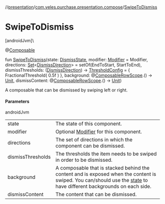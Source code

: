 //[presentation](../../index.md)/[com.veles.purchase.presentation.compose](index.md)/[SwipeToDismiss](-swipe-to-dismiss.md)

# SwipeToDismiss

[androidJvm]\

@[Composable](https://developer.android.com/reference/kotlin/androidx/compose/runtime/Composable.html)

fun [SwipeToDismiss](-swipe-to-dismiss.md)(state: [DismissState](-dismiss-state/index.md), modifier: [Modifier](https://developer.android.com/reference/kotlin/androidx/compose/ui/Modifier.html) = Modifier, directions: [Set](https://kotlinlang.org/api/latest/jvm/stdlib/kotlin.collections/-set/index.html)&lt;[DismissDirection](-dismiss-direction/index.md)&gt; = setOf(EndToStart, StartToEnd), dismissThresholds: ([DismissDirection](-dismiss-direction/index.md)) -&gt; [ThresholdConfig](-threshold-config/index.md) = {
        FractionalThreshold(
            0.5f
        )
    }, background: @[Composable](https://developer.android.com/reference/kotlin/androidx/compose/runtime/Composable.html)[RowScope](https://developer.android.com/reference/kotlin/androidx/compose/foundation/layout/RowScope.html).() -&gt; [Unit](https://kotlinlang.org/api/latest/jvm/stdlib/kotlin/-unit/index.html), dismissContent: @[Composable](https://developer.android.com/reference/kotlin/androidx/compose/runtime/Composable.html)[RowScope](https://developer.android.com/reference/kotlin/androidx/compose/foundation/layout/RowScope.html).() -&gt; [Unit](https://kotlinlang.org/api/latest/jvm/stdlib/kotlin/-unit/index.html))

A composable that can be dismissed by swiping left or right.

#### Parameters

androidJvm

| | |
|---|---|
| state | The state of this component. |
| modifier | Optional [Modifier](https://developer.android.com/reference/kotlin/androidx/compose/ui/Modifier.html) for this component. |
| directions | The set of directions in which the component can be dismissed. |
| dismissThresholds | The thresholds the item needs to be swiped in order to be dismissed. |
| background | A composable that is stacked behind the content and is exposed when the content is swiped. You can/should use the [state](-swipe-to-dismiss.md) to have different backgrounds on each side. |
| dismissContent | The content that can be dismissed. |
